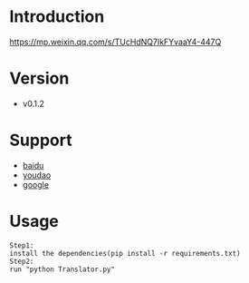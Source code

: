 # Introduction
https://mp.weixin.qq.com/s/TUcHdNQ7IkFYvaaY4-447Q

# Version
- v0.1.2

# Support
- [baidu](https://fanyi.baidu.com/)
- [youdao](http://fanyi.youdao.com/)
- [google](https://translate.google.cn/)

# Usage
```
Step1:
install the dependencies(pip install -r requirements.txt)
Step2:
run "python Translator.py"
```